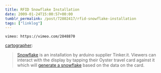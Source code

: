 ```yaml
---
title: RFID Snowflake Installation
date: 2009-01-24T15:00:57+00:00
tumblr_permalink: /post/72802417/rfid-snowflake-installation
tags: ["linklog"]
---
```


`vimeo: https://vimeo.com/2848870`

[cartographer][1]:

> [Snowflake][2] is an installation by arduino supplier Tinker.it. Viewers can interact with the display by tapping their Oyster travel card against it which will [generate a snowflake][3] based on the data on the card.

[1]: http://newcartographer.com/post/72788417/rfid-snowflake-installation
[2]: https://vimeo.com/2848870
[3]: http://tinker.it/now/2009/01/16/snowflake-project/
